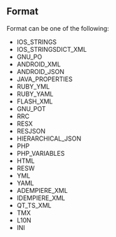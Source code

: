## Format
Format can be one of the following:
<table>
    <ul>
        <li>IOS_STRINGS</li>
        <li>IOS_STRINGSDICT_XML</li>
        <li>GNU_PO</li>
        <li>ANDROID_XML</li>
        <li>ANDROID_JSON</li>
        <li>JAVA_PROPERTIES</li>
        <li>RUBY_YML</li>
        <li>RUBY_YAML</li>
        <li>FLASH_XML</li>
        <li>GNU_POT</li>
        <li>RRC</li>
        <li>RESX</li>
        <li>RESJSON</li>
        <li>HIERARCHICAL_JSON</li>
        <li>PHP</li>
        <li>PHP_VARIABLES</li>
        <li>HTML</li>
        <li>RESW</li>
        <li>YML</li>
        <li>YAML</li>
        <li>ADEMPIERE_XML</li>
        <li>IDEMPIERE_XML</li>
        <li>QT_TS_XML</li>
        <li>TMX</li>
        <li>L10N</li>
        <li>INI</li>
    </ul>
</table>
